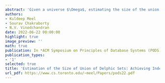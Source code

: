 ```yaml
---
abstract: 'Given a universe $\Omega$, estimating the size of the union of sets S_1, S_2,... S_M in a streaming model is a fundamental computational problem with a wide variety of applications. The holy grail in the field of streaming is to seek design of algorithms that achieve $(\varepsilon, \delta)$-approximation with $\poly(\log |\Omega|, \varepsilon^{-1}, \log \delta^{-1})$ space and update time complexity. Earlier investigations achieve algorithms with desired space and update time complexity for very restricted cases such as singletons (Distinct Elements problem), one-dimensional ranges, arithmetic progressions, and subcubes. But such techniques fail for many other simple structured sets. A prominent example is that of Klee''s Measure Problem (KMP), wherein every set $S_i$ is represented by an axis parallel rectangles in $d$-dimensional spaces. Despite an extensive prior work, the best known streaming algorithms for many of these cases, depend on the size of stream, and therefore the problem of whether there exists streaming algorithm for estimations of size of union of sets with $\poly(\log |\Omega|, \varepsilon^{-1}, \log \delta^{-1})$ space and update time complexity has remained open. In this work, we focus on the general family called Delphic sets (which allows {\em efficient} membership, sampling, and cardinality queries) and which captures several well-known problems including KMP, test coverage, and hypervolume estimation. The primary contribution of our work is to resolve the above-mentioned long standing open problem for Delphic sets. In particular, we design the first streaming algorithm for estimation of $\left |\bigcup_{i=1}^{M} S_i\right |$ with $\poly(\log |\Omega|,$ $ \varepsilon^{-1}, \log \delta^{-1})$ space and update time complexity (independent of the $M$, the length of the stream) when each $S_i$ is a Delphic set. We further generalize our results to a larger family, called {\em approximate Delphic}, for which the size of a set can be known approximately but not exactly, thereby resolving two of the open problems of Meel, Vinodchandran, Chakraborty (PODS-21).}'
authors:
- Kuldeep Meel
- Sourav Chakraborty
- N.V. Vinodchandran
date: 2022-06-22 00:00:00
highlight: true
image_preview: ''
math: true
publication: In *ACM Symposium on Principles of Database Systems (PODS)*
publication_types:
- '1'
selected: true
title: 'Estimation of the Size of Union of Delphic Sets: Achieving Independence from Stream Size'
url_pdf: https://www.cs.toronto.edu/~meel/Papers/pods22.pdf
---
```

